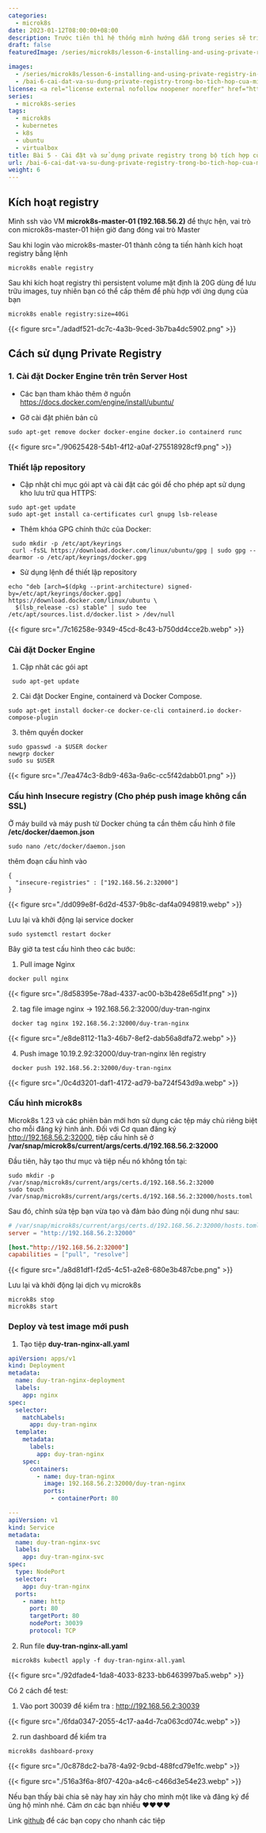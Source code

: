 ```yaml
---
categories:
  - microk8s
date: 2023-01-12T08:00:00+08:00
description: Trước tiên thì hệ thống mình hướng dẫn trong series sẽ triển khai trong moi trường VM và các image sẽ không public ra Internet nên mình sử dụng private registry
draft: false
featuredImage: /series/microk8s/lesson-6-installing-and-using-private-registry-in-the-microk8s-integrator.webp

images:
  - /series/microk8s/lesson-6-installing-and-using-private-registry-in-the-microk8s-integrator.webp
  - /bai-6-cai-dat-va-su-dung-private-registry-trong-bo-tich-hop-cua-microk8s/images/index.png
license: <a rel="license external nofollow noopener noreffer" href="https://creativecommons.org/licenses/by-nc/4.0/" target="_blank">CC BY-NC 4.0</a>
series:
  - microk8s-series
tags:
  - microk8s
  - kubernetes
  - k8s
  - ubuntu
  - virtualbox
title: Bài 5 - Cài đặt và sử dụng private registry trong bộ tích hợp của Microk8s
url: /bai-6-cai-dat-va-su-dung-private-registry-trong-bo-tich-hop-cua-microk8s
weight: 6
---
```


## Kích hoạt registry

Mình ssh vào VM **microk8s-master-01 (192.168.56.2)** để thực hện, vai trò con microk8s-master-01 hiện giờ đang đóng vai trò Master

Sau khi login vào microk8s-master-01 thành công ta tiến hành kích hoạt registry bằng lệnh

```nginx
microk8s enable registry
```

Sau khi kích hoạt registry thì persistent volume mặt định là 20G dùng để lưu trữu images, tuy nhiên bạn có thể cấp thêm để phù hợp với ứng dụng của bạn

```nginx
microk8s enable registry:size=40Gi
```

{{< figure src="./adadf521-dc7c-4a3b-9ced-3b7ba4dc5902.png" >}}

## Cách sử dụng Private Registry

### 1. Cài đặt **Docker Engine** trên trên **Server Host**

- Các bạn tham khảo thêm ở nguồn https://docs.docker.com/engine/install/ubuntu/

- Gỡ cài đặt phiên bản cũ

```nginx
sudo apt-get remove docker docker-engine docker.io containerd runc
```

{{< figure src="./90625428-54b1-4f12-a0af-275518928cf9.png" >}}

### Thiết lập repository

- Cập nhật chỉ mục gói apt và cài đặt các gói để cho phép apt sử dụng kho lưu trữ qua HTTPS:

```nginx
sudo apt-get update
sudo apt-get install ca-certificates curl gnupg lsb-release
```

- Thêm khóa GPG chính thức của Docker:

```nginx
 sudo mkdir -p /etc/apt/keyrings
 curl -fsSL https://download.docker.com/linux/ubuntu/gpg | sudo gpg --dearmor -o /etc/apt/keyrings/docker.gpg
```

- Sử dụng lệnh để thiết lập repository

```nginx
echo "deb [arch=$(dpkg --print-architecture) signed-by=/etc/apt/keyrings/docker.gpg] https://download.docker.com/linux/ubuntu \
  $(lsb_release -cs) stable" | sudo tee /etc/apt/sources.list.d/docker.list > /dev/null
```

{{< figure src="./7c16258e-9349-45cd-8c43-b750dd4cce2b.webp" >}}

### Cài đặt Docker Engine

1. Cập nhât các gói apt

```nginx
 sudo apt-get update
```

2. Cài đặt Docker Engine, containerd và Docker Compose.

```nginx
sudo apt-get install docker-ce docker-ce-cli containerd.io docker-compose-plugin
```

3. thêm quyền docker

```nginx
sudo gpasswd -a $USER docker
newgrp docker
sudo su $USER
```

{{< figure src="./7ea474c3-8db9-463a-9a6c-cc5f42dabb01.png" >}}

### Cấu hình Insecure registry (Cho phép push image không cần SSL)

Ở máy build và máy push từ Docker chúng ta cần thêm cấu hình ở file **/etc/docker/daemon.json**

```nginx
sudo nano /etc/docker/daemon.json
```

thêm đoạn cấu hình vào

```nginx
{
  "insecure-registries" : ["192.168.56.2:32000"]
}
```

{{< figure src="./dd099e8f-6d2d-4537-9b8c-daf4a0949819.webp" >}}

Lưu lại và khởi động lại service docker

```nginx
sudo systemctl restart docker
```

Bây giờ ta test cấu hình theo các bước:

1. Pull image Nginx

```nginx
docker pull nginx
```

{{< figure src="./8d58395e-78ad-4337-ac00-b3b428e65d1f.png" >}}

2. tag file image nginx -> 192.168.56.2:32000/duy-tran-nginx

```nginx
 docker tag nginx 192.168.56.2:32000/duy-tran-nginx
```

{{< figure src="./e8de8112-11a3-46b7-8ef2-dab56a8dfa72.webp" >}}

4. Push image 10.19.2.92:32000/duy-tran-nginx lên registry

```nginx
 docker push 192.168.56.2:32000/duy-tran-nginx
```

{{< figure src="./0c4d3201-daf1-4172-ad79-ba724f543d9a.webp" >}}

### Cấu hình microk8s

Microk8s 1.23 và các phiên bản mới hơn sử dụng các tệp máy chủ riêng biệt cho mỗi đăng ký hình ảnh. Đối với Cơ quan đăng ký http://192.168.56.2:32000, tiệp cấu hình sẽ ở **/var/snap/microk8s/current/args/certs.d/192.168.56.2:32000**

Đầu tiên, hãy tạo thư mục và tiệp nếu nó không tồn tại:

```nginx
sudo mkdir -p /var/snap/microk8s/current/args/certs.d/192.168.56.2:32000
sudo touch /var/snap/microk8s/current/args/certs.d/192.168.56.2:32000/hosts.toml
```

Sau đó, chỉnh sửa tệp bạn vừa tạo và đảm bảo đúng nội dung như sau:

```toml
# /var/snap/microk8s/current/args/certs.d/192.168.56.2:32000/hosts.toml
server = "http://192.168.56.2:32000"

[host."http://192.168.56.2:32000"]
capabilities = ["pull", "resolve"]
```

{{< figure src="./a8d81df1-f2d5-4c51-a2e8-680e3b487cbe.png" >}}

Lưu lại và khởi động lại dịch vụ microk8s

```nginx
microk8s stop
microk8s start
```

### Deploy và test image mới push

1. Tạo tiệp **duy-tran-nginx-all.yaml**

```yaml
apiVersion: apps/v1
kind: Deployment
metadata:
  name: duy-tran-nginx-deployment
  labels:
    app: nginx
spec:
  selector:
    matchLabels:
      app: duy-tran-nginx
  template:
    metadata:
      labels:
        app: duy-tran-nginx
    spec:
      containers:
        - name: duy-tran-nginx
          image: 192.168.56.2:32000/duy-tran-nginx
          ports:
            - containerPort: 80

---
apiVersion: v1
kind: Service
metadata:
  name: duy-tran-nginx-svc
  labels:
    app: duy-tran-nginx-svc
spec:
  type: NodePort
  selector:
    app: duy-tran-nginx
  ports:
    - name: http
      port: 80
      targetPort: 80
      nodePort: 30039
      protocol: TCP
```

2. Run file **duy-tran-nginx-all.yaml**

```nginx
 microk8s kubectl apply -f duy-tran-nginx-all.yaml
```

{{< figure src="./92dfade4-1da8-4033-8233-bb6463997ba5.webp" >}}

Có 2 cách để test:

1. Vào port 30039 để kiểm tra : http://192.168.56.2:30039

{{< figure src="./6fda0347-2055-4c17-aa4d-7ca063cd074c.webp" >}}

2. run dashboard để kiểm tra

```nginx
microk8s dashboard-proxy
```

{{< figure src="./0c878dc2-ba78-4a92-9cbd-488fcd79e1fc.webp" >}}

{{< figure src="./516a3f6a-8f07-420a-a4c6-c466d3e54e23.webp" >}}

Nếu bạn thấy bài chia sẽ này hay xin hãy cho mình một like và đăng ký để ủng hộ mình nhé.
Cảm ơn các bạn nhiều ♥️♥️♥️♥️

Link [github](https://github.com/akitectio/microk8s-series/) để các bạn copy cho nhanh các tiệp

